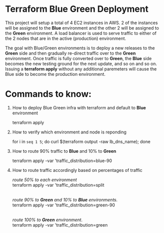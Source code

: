 # Terraform Blue Green Deployment

This project will setup a total of 4 EC2 instances in AWS.  2 of the instances will be assigned to the **Blue** environment and the other 2 will be assigned to the **Green** environment.  A load balancer is used to serve traffic to either of the 2 nodes that are in the active (production) environment.  

The goal with Blue/Green  environments is to deploy a new releases to the **Green** side and then gradually re-direct traffic over to the **Green** environment.  Once traffic is fully converted over to **Green**, the **Blue** side becomes the new testing ground for the next update, and so on and so on.  Issuing a **terraform apply** without any additional paremeters will cause the Blue side to become the production environment.


# Commands to know:
1. How to deploy Blue Green infra with terraform and default to **Blue** environment

    terraform apply

2. How to verify which environment and node is reponding

    for i in `seq 1 5`; do curl $(terraform output -raw lb_dns_name); done

3. How to route 90% traffic to **Blue** and 10% to **Green**

    terraform apply -var 'traffic_distribution=blue-90

4. How to route traffic accordingly based on percentages of traffic<br/>
    
    *route 50% to each environment*<br/>
    terraform apply -var 'traffic_distribution=split <br/><br/>

    *route 90% to **Green** and 10% to **Blue** environments.*<br/>
    terraform apply -var 'traffic_distribution=green-90<br/><br/>

    *route 100% to **Green** environment.*<br/>
    terraform apply -var 'traffic_distribution=green<br/><br/>
